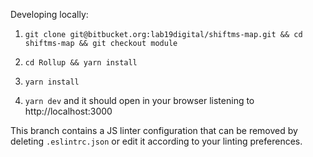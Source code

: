 Developing locally:

1. `git clone git@bitbucket.org:lab19digital/shiftms-map.git && cd shiftms-map && git checkout module`

2. `cd Rollup && yarn install`

2. `yarn install`

3. `yarn dev` and it should open in your browser listening to http://localhost:3000


This branch contains a JS linter configuration that can be removed by deleting `.eslintrc.json` or edit it
according to your linting preferences.
